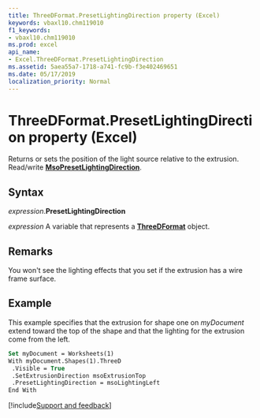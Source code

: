 ```yaml
---
title: ThreeDFormat.PresetLightingDirection property (Excel)
keywords: vbaxl10.chm119010
f1_keywords:
- vbaxl10.chm119010
ms.prod: excel
api_name:
- Excel.ThreeDFormat.PresetLightingDirection
ms.assetid: 5aea55a7-1718-a741-fc9b-f3e402469651
ms.date: 05/17/2019
localization_priority: Normal
---
```



# ThreeDFormat.PresetLightingDirection property (Excel)

Returns or sets the position of the light source relative to the extrusion. Read/write **[MsoPresetLightingDirection](office.msopresetlightingdirection.md)**.


## Syntax

_expression_.**PresetLightingDirection**

_expression_ A variable that represents a **[ThreeDFormat](Excel.ThreeDFormat.md)** object.


## Remarks

You won't see the lighting effects that you set if the extrusion has a wire frame surface.


## Example

This example specifies that the extrusion for shape one on _myDocument_ extend toward the top of the shape and that the lighting for the extrusion come from the left.

```vb
Set myDocument = Worksheets(1) 
With myDocument.Shapes(1).ThreeD 
 .Visible = True 
 .SetExtrusionDirection msoExtrusionTop 
 .PresetLightingDirection = msoLightingLeft 
End With
```




[!include[Support and feedback](~/includes/feedback-boilerplate.md)]
